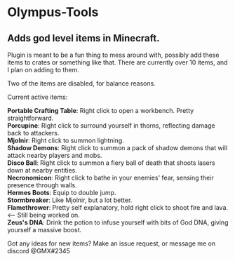 # Olympus-Tools
## Adds god level items in Minecraft. 

Plugin is meant to be a fun thing to mess around with, possibly add these items to crates or something like that. There are currently over 10
items, and I plan on adding to them.

Two of the items are disabled, for balance reasons.

Current active items:

**Portable Crafting Table**: Right click to open a workbench. Pretty straightforward. <br/>
**Porcupine**: Right click to surround yourself in thorns, reflecting damage back to attackers.<br/>
**Mjolnir**: Right click to summon lightning.<br/>
**Shadow Demons**: Right click to summon a pack of shadow demons that will attack nearby players and mobs.<br/>
**Disco Ball**: Right click to summon a fiery ball of death that shoots lasers down at nearby entities.<br/>
**Necronomicon**: Right click to bathe in your enemies' fear, sensing their presence through walls.<br/>
**Hermes Boots**: Equip to double jump.<br/>
**Stormbreaker**: Like Mjolnir, but a lot better.<br/>
**Flamethrower**: Pretty self explanatory, hold right click to shoot fire and lava. <-- Still being worked on.<br/>
**Zeus's DNA**: Drink the potion to infuse yourself with bits of God DNA, giving yourself a massive boost.<br/>

Got any ideas for new items? Make an issue request, or message me on discord @GMX#2345
